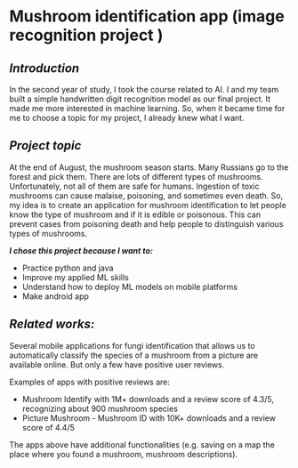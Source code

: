 # Mushroom identification app (image recognition project )

***Introduction***
---

In the second year of study, I took the course related to AI. I and my team built a simple handwritten digit recognition model as our final project. It made me more interested in machine learning. So, when it became time for me to choose a topic for my project, I already knew what I want.

***Project topic***
---

At the end of August, the mushroom season starts. Many Russians go to the forest and pick them. There are lots of different types of mushrooms. Unfortunately, not all of them are safe for humans. Ingestion of toxic mushrooms can cause malaise, poisoning, and sometimes even death. So, my idea is to create an application for mushroom identification to let people know the type of mushroom and if it is edible or poisonous. This can prevent cases from poisoning death and help people to distinguish various types of mushrooms.

***I chose this project because I want to:***

- Practice python and java
- Improve my applied ML skills
- Understand how to deploy ML models on mobile platforms
- Make android app

***Related works:***
---

Several mobile applications for fungi identification that allows us to automatically classify the species of a mushroom from a picture are available online. But only a few have positive user reviews.

Examples of apps with positive reviews are: 

- Mushroom Identify with 1M+ downloads and a review score of 4.3/5, recognizing about 900 mushroom species
- Picture Mushroom - Mushroom ID with 10K+ downloads and a review score of 4.4/5

The apps above have additional functionalities (e.g. saving on a map the place where you found a mushroom, mushroom descriptions).




